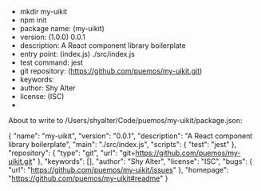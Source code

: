 - mkdir my-uikit
- npm init
- package name: (my-uikit)
- version: (1.0.0) 0.0.1
- description: A React component library boilerplate
- entry point: (index.js) ./src/index.js
- test command: jest
- git repository: (https://github.com/puemos/my-uikit.git)
- keywords: 
- author: Shy Alter
- license: (ISC)
- 
About to write to /Users/shyalter/Code/puemos/my-uikit/package.json:

{
  "name": "my-uikit",
  "version": "0.0.1",
  "description": "A React component library boilerplate",
  "main": "./src/index.js",
  "scripts": {
    "test": "jest"
  },
  "repository": {
    "type": "git",
    "url": "git+https://github.com/puemos/my-uikit.git"
  },
  "keywords": [],
  "author": "Shy Alter",
  "license": "ISC",
  "bugs": {
    "url": "https://github.com/puemos/my-uikit/issues"
  },
  "homepage": "https://github.com/puemos/my-uikit#readme"
}